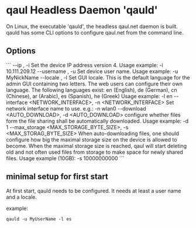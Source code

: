 qaul Headless Daemon 'qauld'
============================

On Linux, the executable 'qauld', the headless qaul.net daemon is built.
qauld has some CLI options to configure qaul.net from the command line.

Options
-------

´´´
--ip <IPv4>, -i <IPv4>
  Set the device IP address version 4. Usage example: -i 10.111.209.12
--username <USERNAME>, -u <USERNAME>
  Set device user name. Usage example: -u MyNickName
--locale <LOCALE>, -l <LOCALE>
  Set GUI locale. This is the default language for the admin GUI containing 
  two letters. The web users can configure their own language. 
  The following languages exist: 
  en (English), de (German), cn (Chinese), ar (Arabic), es (Spanish), 
  he (Greek)
  Usage example: -l en
--interface <NETWORK_INTERFACE>, -n <NETWORK_INTERFACE>
  Set network interface name to use. e.g.: -n wlan0
--download <AUTO_DOWNLOAD>, -d <AUTO_DOWNLOAD>
  configure whether files form the file sharing shall be automatically 
  downloaded.
  Usage example: -d 1
--max_storage <MAX_STORAGE_BYTE_SIZE>, -s <MAX_STORAG_BYTE_SIZE>
  When auto-downloading files, one should configure how big the maximal
  storage size on the device is allowed to become. When the maximal 
  storage size is reached, qaul will start deleting old and not often 
  used files from storage to make space for newly shared files.
  Usage example (10GB): -s 10000000000
´´´

minimal setup for first start
-----------------------------

At first start, qauld needs to be configured. It needs at least a user
name and a locale.

example: 

    qauld -u MyUserName -l es

